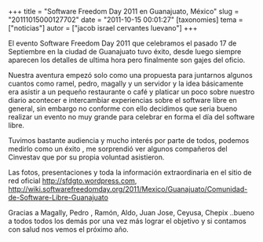 +++
title = "Software Freedom Day 2011 en Guanajuato, México"
slug = "20111015000127702"
date = "2011-10-15 00:01:27"
[taxonomies]
tema = ["noticias"]
autor = ["jacob israel cervantes luevano"]
+++

El evento Software Freedom Day 2011 que celebramos el pasado 17 de
Septiembre en la ciudad de Guanajuato tuvo éxito, desde luego siempre
aparecen los detalles de ultima hora pero finalmente son gajes del
oficio.

Nuestra aventura empezó solo como una propuesta para juntarnos algunos
cuantos como ramel, pedro, magally y un servidor y la idea básicamente
era asistir a un pequeño restaurante o café y platicar un poco sobre
nuestro diario acontecer e intercambiar experiencias sobre el software
libre en general, sin embargo no conforme con ello decidimos que seria
bueno realizar un evento no muy grande para celebrar en forma el día del
software libre.

Tuvimos bastante audiencia y mucho interés por parte de todos, podemos
medirlo como un éxito , me sorprendió ver algunos compañeros del
Cinvestav que por su propia voluntad asistieron.

Las fotos, presentaciones y toda la información extraordinaria en el
sitio de red oficial
<a href="http://sfdgto.wordpress.com">http://sfdgto.wordpress.com</a>,
<a href="http://wiki.softwarefreedomday.org/2011/Mexico/Guanajuato/Comunidad-de-Software-Libre-Guanajuato">http://wiki.softwarefreedomday.org/2011/Mexico/Guanajuato/Comunidad-de-Software-Libre-Guanajuato</a>

Gracias a Magally, Pedro , Ramón, Aldo, Juan Jose, Ceyusa, Chepix
..bueno a todos todos los demás por una vez más lograr el objetivo y si
contamos con salud nos vemos el próximo año.

